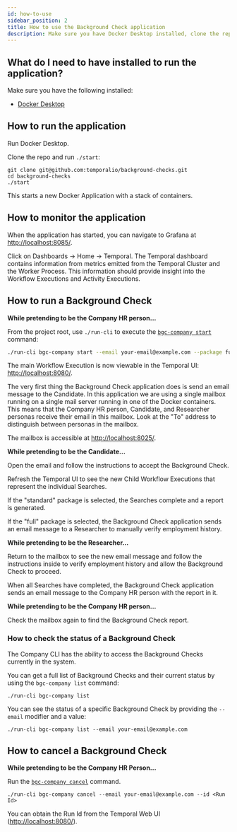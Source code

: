 ```yaml
---
id: how-to-use
sidebar_position: 2
title: How to use the Background Check application
description: Make sure you have Docker Desktop installed, clone the repo, and run `./start`.
---
```


## What do I need to have installed to run the application?

Make sure you have the following installed:

- [Docker Desktop](https://www.docker.com/products/docker-desktop)

## How to run the application

Run Docker Desktop.

Clone the repo and run `./start`:

```
git clone git@github.com:temporalio/background-checks.git
cd background-checks
./start
```

This starts a new Docker Application with a stack of containers.

## How to monitor the application

When the application has started, you can navigate to Grafana at [http://localhost:8085/](http://localhost:8085/).

Click on Dashboards -> Home -> Temporal.
The Temporal dashboard contains information from metrics emitted from the Temporal Cluster and the Worker Process.
This information should provide insight into the Workflow Executions and Activity Executions.

## How to run a Background Check

**While pretending to be the Company HR person...**

From the project root, use `./run-cli` to execute the [`bgc-company start`](cli-reference/#start) command:

```bash
./run-cli bgc-company start --email your-email@example.com --package full
```

The main Workflow Execution is now viewable in the Temporal UI: [http://localhost:8080/](http://localhost:8080/).

The very first thing the Background Check application does is send an email message to the Candidate.
In this application we are using a single mailbox running on a single mail server running in one of the Docker containers.
This means that the Company HR person, Candidate, and Researcher personas receive their email in this mailbox.
Look at the "To" address to distinguish between personas in the mailbox.

The mailbox is accessible at [http://localhost:8025/](http://localhost:8025/).

**While pretending to be the Candidate...**

Open the email and follow the instructions to accept the Background Check.

Refresh the Temporal UI to see the new Child Workflow Executions that represent the individual Searches.

If the "standard" package is selected, the Searches complete and a report is generated.

If the "full" package is selected, the Background Check application sends an email message to a Researcher to manually verify employment history.

**While pretending to be the Researcher...**

Return to the mailbox to see the new email message and follow the instructions inside to verify employment history and allow the Background Check to proceed.

When all Searches have completed, the Background Check application sends an email message to the Company HR person with the report in it.

**While pretending to be the Company HR person...**

Check the mailbox again to find the Background Check report.

### How to check the status of a Background Check

The Company CLI has the ability to access the Background Checks currently in the system.

You can get a full list of Background Checks and their current status by using the `bgc-company list` command:

```
./run-cli bgc-company list
```

You can see the status of a specific Background Check by providing the `--email` modifier and a value:

```
./run-cli bgc-company list --email your-email@example.com
```

## How to cancel a Background Check

**While pretending to be the Company HR Person...**

Run the [`bgc-company cancel`](cli-reference/#cancel) command.

```
./run-cli bgc-company cancel --email your-email@example.com --id <Run Id>
```

You can obtain the Run Id from the Temporal Web UI ([http://localhost:8080/](http://localhost:8080/)).
